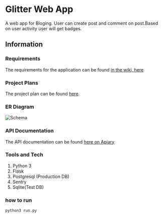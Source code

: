 # Glitter Web App
 A web app for Bloging. User can create post and comment on post.Based on user activity user will get badges.
 
## Information

### Requirements

The requirements for the application can be found [in the wiki, here](https://github.com/asif536/glitter_web_app/wiki/Requirements)

### Project Plans

The project plan can be found [here](https://docs.google.com/spreadsheets/d/1BJS93WT4jo8skib5Ps_D8nEfoKBDhDwME1_7mw7bT6Q/edit?usp=sharing).

### ER Diagram

![Schema](https://user-images.githubusercontent.com/20842692/74099850-f39dee00-4b4d-11ea-8a31-9fd4c48e0b7f.png)

### API Documentation

The API documentation can be found [here on Apiary](https://documenter.getpostman.com/view/10177115/SWTHbahq?version=latest)

### Tools and Tech

1. Python 3
2. Flask
3. Postgresql (Production DB)
4. Sentry
5. Sqlite(Test DB)

### how to run

```
python3 run.py
```
